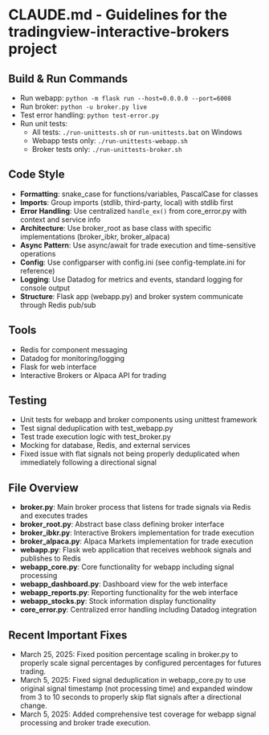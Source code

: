# CLAUDE.md - Guidelines for the tradingview-interactive-brokers project

## Build & Run Commands
- Run webapp: `python -m flask run --host=0.0.0.0 --port=6008`  
- Run broker: `python -u broker.py live`
- Test error handling: `python test-error.py`
- Run unit tests: 
  - All tests: `./run-unittests.sh` or `run-unittests.bat` on Windows
  - Webapp tests only: `./run-unittests-webapp.sh`
  - Broker tests only: `./run-unittests-broker.sh`

## Code Style
- **Formatting**: snake_case for functions/variables, PascalCase for classes
- **Imports**: Group imports (stdlib, third-party, local) with stdlib first
- **Error Handling**: Use centralized `handle_ex()` from core_error.py with context and service info
- **Architecture**: Use broker_root as base class with specific implementations (broker_ibkr, broker_alpaca)
- **Async Pattern**: Use async/await for trade execution and time-sensitive operations
- **Config**: Use configparser with config.ini (see config-template.ini for reference)
- **Logging**: Use Datadog for metrics and events, standard logging for console output
- **Structure**: Flask app (webapp.py) and broker system communicate through Redis pub/sub

## Tools
- Redis for component messaging
- Datadog for monitoring/logging
- Flask for web interface
- Interactive Brokers or Alpaca API for trading

## Testing
- Unit tests for webapp and broker components using unittest framework
- Test signal deduplication with test_webapp.py
- Test trade execution logic with test_broker.py
- Mocking for database, Redis, and external services
- Fixed issue with flat signals not being properly deduplicated when immediately following a directional signal

## File Overview
- **broker.py**: Main broker process that listens for trade signals via Redis and executes trades
- **broker_root.py**: Abstract base class defining broker interface 
- **broker_ibkr.py**: Interactive Brokers implementation for trade execution
- **broker_alpaca.py**: Alpaca Markets implementation for trade execution
- **webapp.py**: Flask web application that receives webhook signals and publishes to Redis
- **webapp_core.py**: Core functionality for webapp including signal processing
- **webapp_dashboard.py**: Dashboard view for the web interface
- **webapp_reports.py**: Reporting functionality for the web interface
- **webapp_stocks.py**: Stock information display functionality
- **core_error.py**: Centralized error handling including Datadog integration

## Recent Important Fixes
- March 25, 2025: Fixed position percentage scaling in broker.py to properly scale signal percentages by configured percentages for futures trading.
- March 5, 2025: Fixed signal deduplication in webapp_core.py to use original signal timestamp (not processing time) and expanded window from 3 to 10 seconds to properly skip flat signals after a directional change.
- March 5, 2025: Added comprehensive test coverage for webapp signal processing and broker trade execution.
